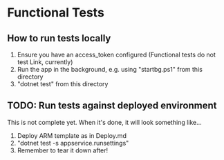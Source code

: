 # Functional Tests

## How to run tests locally

1. Ensure you have an access_token configured (Functional tests do not test Link, currently)
1. Run the app in the background, e.g. using "startbg.ps1" from this directory
2. "dotnet test" from this directory

## TODO: Run tests against deployed environment

This is not complete yet. When it's done, it will look something like...

1. Deploy ARM template as in Deploy.md
2. "dotnet test -s appservice.runsettings"
3. Remember to tear it down after!